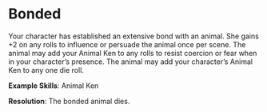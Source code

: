 # Bonded

Your character has established an extensive bond with an
animal. She gains +2 on any rolls to influence or persuade the
animal once per scene. The animal may add your Animal Ken
to any rolls to resist coercion or fear when in your character’s
presence. The animal may add your character’s Animal Ken
to any one die roll.

**Example Skills**: Animal Ken

**Resolution**: The bonded animal dies.
